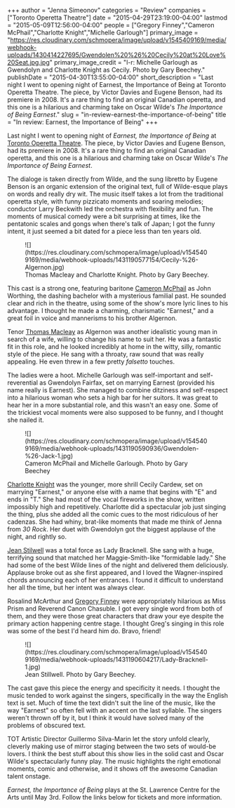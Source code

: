 +++
author = "Jenna Simeonov"
categories = "Review"
companies = ["Toronto Operetta Theatre"]
date = "2015-04-29T23:19:00-04:00"
lastmod = "2015-05-09T12:56:00-04:00"
people = ["Gregory Finney","Cameron McPhail","Charlotte Knight","Michelle Garlough"]
primary_image = "https://res.cloudinary.com/schmopera/image/upload/v1545409169/media/webhook-uploads/1430414227695/Gwendolen%20%26%20Cecily%20at%20Love%20Seat.jpg.jpg"
primary_image_credit = "l-r: Michelle Garlough as Gwendolyn and Charlotte Knight as Cecily. Photo by Gary Beechey."
publishDate = "2015-04-30T13:55:00-04:00"
short_description = "Last night I went to opening night of Earnest, the Importance of Being at Toronto Operetta Theatre. The piece, by Victor Davies and Eugene Benson, had its premiere in 2008. It&#039;s a rare thing to find an original Canadian operetta, and this one is a hilarious and charming take on Oscar Wilde&#039;s *The Importance of Being Earnest*."
slug = "in-review-earnest-the-importance-of-being"
title = "In review: Earnest, the Importance of Being"
+++

Last night I went to opening night of *Earnest, the Importance of Being* at [Toronto Operetta Theatre](http://www.torontooperetta.com/shows.html). The piece, by Victor Davies and Eugene Benson, had its premiere in 2008. It's a rare thing to find an original Canadian operetta, and this one is a hilarious and charming take on Oscar Wilde's *The Importance of Being Earnest*.

The dialoge is taken directly from Wilde, and the sung libretto by Eugene Benson is an organic extension of the original text, full of Wilde-esque plays on words and really dry wit. The music itself takes a lot from the traditional operetta style, with funny pizzicato moments and soaring melodies; conductor Larry Beckwith led the orchestra with flexibility and fun. The moments of musical comedy were a bit surprising at times, like the pentatonic scales and gongs when there's talk of Japan; I got the funny intent, it just seemed a bit dated for a piece less than ten years old. 

<figure data-type="image">
![](https://res.cloudinary.com/schmopera/image/upload/v1545409169/media/webhook-uploads/1431190577154/Cecily-%26-Algernon.jpg)
<figcaption>Thomas Macleay and Charlotte Knight. Photo by Gary Beechey.</figcaption>
</figure>

This cast is a strong one, featuring baritone [Cameron McPhail](https://twitter.com/Cameron_McPhail) as John Worthing, the dashing bachelor with a mysterious familial past. He sounded clear and rich in the theatre, using some of the show's more lyric lines to his advantage. I thought he made a charming, charismatic "Earnest," and a great foil in voice and mannerisms to his brother Algernon.

Tenor [Thomas Macleay](http://www.thomasmacleay.com/Thomas_Macleay/Welcome.html) as Algernon was another idealistic young man in search of a wife, willing to change his name to suit her. He was a fantastic fit in this role, and he looked incredibly at home in the witty, silly, romantic style of the piece. He sang with a throaty, raw sound that was really appealing. He even threw in a few pretty *falsetto* touches.

The ladies were a hoot. Michelle Garlough was self-important and self-reverential as Gwendolyn Fairfax, set on marrying Earnest (provided his name really is Earnest). She managed to combine ditziness and self-respect into a hilarious woman who sets a high bar for her suitors. It was great to hear her in a more substantial role, and this wasn't an easy one. Some of the trickiest vocal moments were also supposed to be funny, and I thought she nailed it.

<figure data-type="image">
![](https://res.cloudinary.com/schmopera/image/upload/v1545409169/media/webhook-uploads/1431190590936/Gwendolen-%26-Jack-1.jpg)
<figcaption>Cameron McPhail and Michelle Garlough. Photo by Gary Beechey</figcaption>
</figure>

[Charlotte Knight](http://charlotteknightsoprano.com/) was the younger, more shrill Cecily Cardew, set on marrying "Earnest," or anyone else with a name that begins with "E" and ends in "T." She had most of the vocal fireworks in the show, written impossibly high and repetitively. Charlotte did a spectacular job just singing the thing, plus she added all the comic cues to the most ridiculous of her cadenzas. She had whiny, brat-like moments that made me think of Jenna from *30 Rock*. Her duet with Gwendolyn got the biggest applause of the night, and rightly so. 

[Jean Stilwell](http://www.jeanstilwell.com/Home.html) was a total force as Lady Bracknell. She sang with a huge, terrifying sound that matched her Maggie-Smith-like "formidable lady." She had some of the best Wilde lines of the night and delivered them deliciously. Applause broke out as she first appeared, and I loved the Wagner-inspired chords announcing each of her entrances. I found it difficult to understand her all the time, but her intent was always clear.

Rosalind McArthur and [Gregory Finney](https://twitter.com/gregory_finney) were appropriately hilarious as Miss Prism and Reverend Canon Chasuble. I got every single word from both of them, and they were those great characters that draw your eye despite the primary action happening centre stage. I thought Greg's singing in this role was some of the best I'd heard him do. Bravo, friend!

<figure data-type="image">
![](https://res.cloudinary.com/schmopera/image/upload/v1545409169/media/webhook-uploads/1431190604217/Lady-Bracknell-1.jpg)
<figcaption>Jean Stillwell. Photo by Gary Beechey.</figcaption>
</figure>

The cast gave this piece the energy and specificity it needs. I thought the music tended to work against the singers, specifically in the way the English text is set. Much of time the text didn't suit the line of the music, like the way "Earnest" so often fell with an accent on the last syllable. The singers weren't thrown off by it, but I think it would have solved many of the problems of obscured text.

TOT Artistic Director Guillermo Silva-Marin let the story unfold clearly, cleverly making use of mirror staging between the two sets of would-be lovers. I think the best stuff about this show lies in the solid cast and Oscar Wilde's spectacularly funny play. The music highlights the right emotional moments, comic and otherwise, and it shows off the awesome Canadian talent onstage.

*Earnest, the Importance of Being* plays at the St. Lawrence Centre for the Arts until May 3rd. Follow the links below for tickets and more information.
